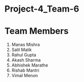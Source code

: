 # Project-4_Team-6

# Team Members
1. Manas Mishra
2. Salil Malik
3. Rahul Gupta
4. Akash Sharma
5. Abhishek Marathe
6. Rishab Mantri
7. Vimal Menon
